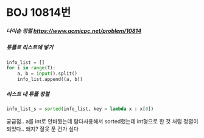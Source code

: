 # BOJ 10814번

##### 나이순 정렬 https://www.acmicpc.net/problem/10814 



##### 튜플로 리스트에 넣기

```python
info_list = []
for i in range(T):
    a, b = input().split()
    info_list.append((a, b))  
```



##### 리스트 내 튜플 정렬

```python
info_list_s = sorted(info_list, key = lambda x : x[0])
```



궁금점.. a를 int로 안바꿨는데 람다사용해서 sorted했는데 int형으로 한 것 처럼 정렬이 되었다.. 왜지? 잘못 푼 건가 싶다


